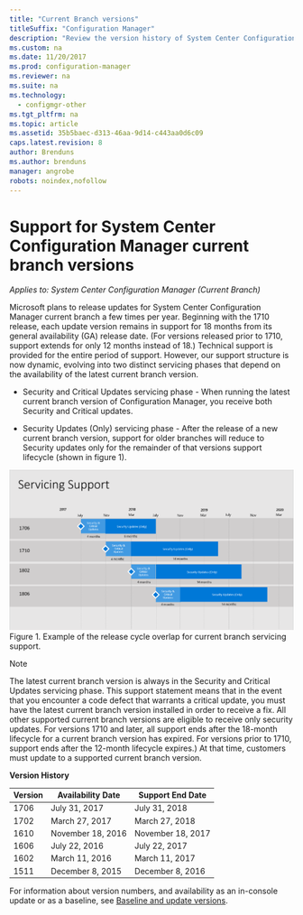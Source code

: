 ```yaml
---
title: "Current Branch versions"
titleSuffix: "Configuration Manager"
description: "Review the version history of System Center Configuration Manager, and learn about the phases of service offered."
ms.custom: na
ms.date: 11/20/2017
ms.prod: configuration-manager
ms.reviewer: na
ms.suite: na
ms.technology:
  - configmgr-other
ms.tgt_pltfrm: na
ms.topic: article
ms.assetid: 35b5baec-d313-46aa-9d14-c443aa0d6c09
caps.latest.revision: 8
author: Brenduns
ms.author: brenduns
manager: angrobe
robots: noindex,nofollow
---
```

# Support for System Center Configuration Manager current branch versions

*Applies to: System Center Configuration Manager (Current Branch)*

Microsoft plans to release updates for System Center Configuration Manager current branch a few times per year. Beginning with the 1710 release, each update version remains in support for 18 months from its general availability (GA) release date. (For versions released prior to 1710, support extends for only 12 months instead of 18.) Technical support is provided for the entire period of support. However, our support structure is now dynamic, evolving into two distinct servicing phases that depend on the availability of the latest current branch version.  

-   Security and Critical Updates servicing phase - When running the latest current branch version of Configuration Manager, you receive both Security and Critical updates.  

-   Security Updates (Only) servicing phase - After the release of a new current branch version, support for older branches will reduce to Security updates only for the remainder of that versions support lifecycle (shown in figure 1).  

 ![CM&#95;Servicing&#95;support&#95;timeline](media/CM_Servicing_support_timeline1.png "CM_Servicing_support_timeline")  
Figure 1. Example of the release cycle overlap for current branch servicing support.

> [!NOTE]  
>  The latest current branch version is always in the Security and Critical Updates servicing phase. This support statement means that in the event that you encounter a code defect that warrants a critical update, you must have the latest current branch version installed in order to receive a fix. All other supported current branch versions are eligible to receive only security updates. For versions 1710 and later, all support ends after the 18-month lifecycle for a current branch version has expired. For versions prior to 1710, support ends after the 12-month lifecycle expires.) At that time, customers must update to a supported current branch version.  

 **Version History**  

|Version|Availability Date|Support End Date|  
|-------------|-----------------------|----------------------|  
|1706|July 31, 2017|July 31, 2018|
|1702|March 27, 2017|March 27, 2018|
|1610|November 18, 2016|November 18, 2017|
|1606|July 22, 2016| July 22, 2017|
|1602|March 11, 2016|March 11, 2017|
|1511|December 8, 2015|December 8, 2016|  




For information about version numbers, and availability as an in-console update or as a baseline, see [Baseline and update versions](/sccm/core/servers/manage/updates#a-namebkmkbaselinesa-baseline-and-update-versions).
